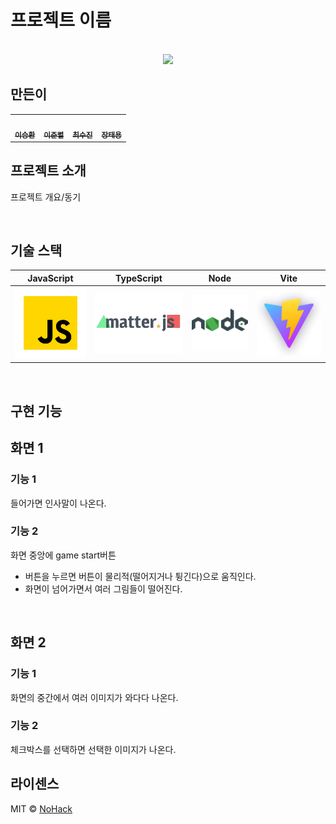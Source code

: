 # 프로젝트 이름

<p align="center">
  <br>
  <!-- <img src="./images/common/logo-sample.jpeg"> -->
  <img src="https://external-content.duckduckgo.com/iu/?u=https%3A%2F%2Ftse2.mm.bing.net%2Fth%3Fid%3DOIP.isPfDEYdzeW6tGPi7gGAyQHaDH%26pid%3DApi&f=1&ipt=3c27aac29e4a3ef14fbfd5aa777386678a5fd047bdbf7560194cd161dfb4db0f&ipo=images">
  <br>
</p>


## 만든이

<table>
  <tbody>
    <tr>
      <!-- <td align="center"><a href=""><img src="width="100px;" alt=""/><br /><sub><b>FE 팀장 : </b></sub></a><br /></td> -->
      <td align="center"><a href="https://github.com/realcold0"><img src="https://avatars.githubusercontent.com/u/65608503?v=4" width="100px;" alt=""/><br /><sub><b> 이승환 </b></sub></a><br /></td>
      <td align="center"><a href="https://github.com/lee-JunR"><img src="https://avatars.githubusercontent.com/u/68640939?v=4" width="100px;" alt=""/><br /><sub><b> 이준렬 </b></sub></a><br /></td>
      <td align="center"><a href="https://github.com/sooojChoi"><img src="https://avatars.githubusercontent.com/u/94206303?v=4" width="100px;" alt=""/><br /><sub><b> 최수진 </b></sub></a><br /></td>
      <td align="center"><a href="https://github.com/Taeyong98"><img src="https://avatars.githubusercontent.com/u/163623205?v=4" width="100px;" alt=""/><br /><sub><b> 장태용 </b></sub></a><br /></td>
    </tr>
  </tbody>
</table>

## 프로젝트 소개

<p align="justify">
프로젝트 개요/동기
</p>


<br>

## 기술 스택

| JavaScript | TypeScript |  Node   |Vite|
| :--------: | :--------: | :------: |:---:|
|   ![js]    |   ![ts]    | ![node] |![vite]|

<br>

## 구현 기능

## 화면 1
### 기능 1
들어가면 인사말이 나온다.
### 기능 2
화면 중앙에 game start버튼
  - 버튼을 누르면 버튼이 물리적(떨어지거나 튕긴다)으로 움직인다.
  - 화면이 넘어가면서 여러 그림들이 떨어진다.

<br>

## 화면 2
### 기능 1
화면의 중간에서 여러 이미지가 와다다 나온다.
### 기능 2
체크박스를 선택하면 선택한 이미지가 나온다.


## 라이센스

MIT &copy; [NoHack](mailto:lbjp114@gmail.com)


<!-- Stack Icon Refernces -->

[js]: /images/stack/javascript.svg
[ts]: /images/stack/matterjst.png
[react]: /images/stack/react.svg
[node]: /images/stack/node.svg
[vite]: /images/stack/vite.png

